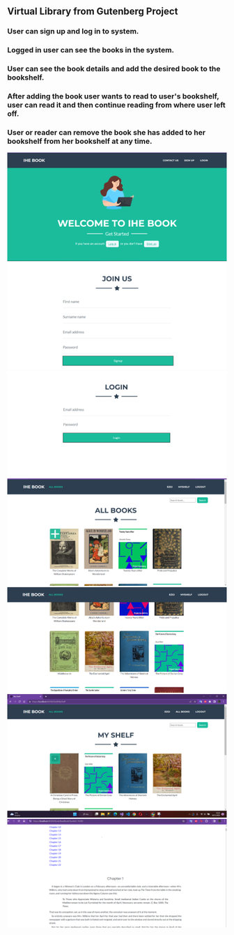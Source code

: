 ## Virtual Library from Gutenberg Project
### User can sign up and log in to system.
### Logged in user can see the books in the system.
### User can see the book details and add the desired book to the bookshelf.
### After adding the book user wants to read to user's bookshelf, user can read it and then continue reading from where user left off.
### User or reader can remove the book she has added to her bookshelf from her bookshelf at any time.

![](images/1.png)
![](images/2.png)
![](images/3.png)
![](images/4.png)
![](images/5.png)
![](images/6.png)
![](images/7.png)
